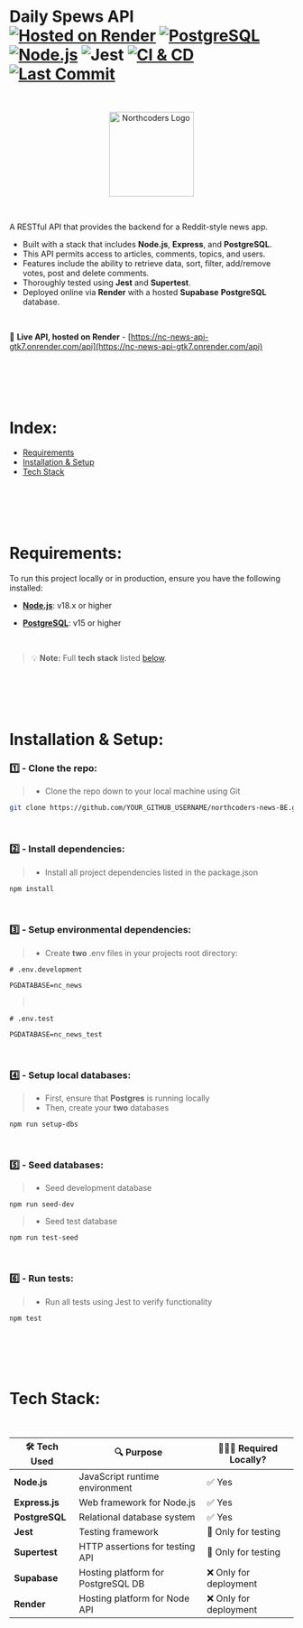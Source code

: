 # Daily Spews API <br> [![Hosted on Render](https://img.shields.io/badge/Hosted-Render-purple)](https://nc-news-api-gtk7.onrender.com/api) <space> [![PostgreSQL](https://img.shields.io/badge/PostgreSQL-v15+-blue)](https://www.postgresql.org/) <space> [![Node.js](https://img.shields.io/badge/Node.js-v18+-green)](https://nodejs.org/) <space> ![Jest](https://img.shields.io/badge/Tested_with-Jest-%23C21325?logo=jest&logoColor=white) <space> [![CI & CD](https://github.com/kevpstephens/NC-news/actions/workflows/ci-cd.yml/badge.svg?cacheBust=1)](https://github.com/kevpstephens/NC-news/actions/workflows/ci-cd.yml) <space> [![Last Commit](https://img.shields.io/github/last-commit/kevpstephens/NC-news)](https://github.com/kevpstephens/NC-news/commits/main)

<!-- [![version](https://img.shields.io/npm/v/express)](https://nodejs.org/) -->
<!-- ![Express](https://img.shields.io/badge/Express.js-404D59?logo=express) -->

<br>
<p align="center">
  <img src="https://www.manchesterdigital.com/storage/6766/Northcoders-Primary-Logo---Red.png" alt="Northcoders Logo" width="150" height=auto/>
</p>
<br>

A RESTful API that provides the backend for a Reddit-style news app. <br>

- Built with a stack that includes **Node.js**, **Express**, and **PostgreSQL**.
- This API permits access to articles, comments, topics, and users.
- Features include the ability to retrieve data, sort, filter, add/remove votes, post and delete comments.
- Thoroughly tested using **Jest** and **Supertest**.
- Deployed online via **Render** with a hosted **Supabase** **PostgreSQL** database.

<br>

🔗 **Live API, hosted on Render** - [https://nc-news-api-gtk7.onrender.com/api](https://nc-news-api-gtk7.onrender.com/api) <br>

## <br><br>

# Index:

- [Requirements](#requirements)
- [Installation & Setup](#installation--setup)
- [Tech Stack](#tech-stack)

## <br><br>

# Requirements:

To run this project locally or in production, ensure you have the following installed:

- [**Node.js**](http://nodejs.org): v18.x or higher

- [**PostgreSQL**](https://www.postgresql.org): v15 or higher

<br>

> 💡 **Note:** Full **tech stack** listed <u>[below](#tech-stack)</u>.

## <br><br>

# Installation & Setup:

### 1️⃣ - Clone the repo:

> - Clone the repo down to your local machine using Git

```bash
git clone https://github.com/YOUR_GITHUB_USERNAME/northcoders-news-BE.git
```

<br>

### 2️⃣ - Install dependencies:

> - Install all project dependencies listed in the package.json

```bash
npm install
```

<br>

### 3️⃣ - Setup environmental dependencies:

> - Create **two** .env files in your projects root directory:

```shell
# .env.development

PGDATABASE=nc_news
```

> <br>

```shell
# .env.test

PGDATABASE=nc_news_test
```

<br>

### 4️⃣ - Setup local databases:

> - First, ensure that **Postgres** is running locally
> - Then, create your **two** databases

```shell
npm run setup-dbs
```

<br>

### 5️⃣ - Seed databases:

> - Seed development database

```shell
npm run seed-dev
```

> - Seed test database

```shell
npm run test-seed
```

<br>

### 6️⃣ - Run tests:

> - Run all tests using Jest to verify functionality

```shell
npm test
```

## <br><br>

# Tech Stack:

<br>

| 🛠️ Tech Used   | 🔍 Purpose                         | 🧑🏻‍💻 Required Locally?   |
| -------------- | ---------------------------------- | ---------------------- |
| **Node.js**    | JavaScript runtime environment     | ✅ Yes                 |
| **Express.js** | Web framework for Node.js          | ✅ Yes                 |
| **PostgreSQL** | Relational database system         | ✅ Yes                 |
| **Jest**       | Testing framework                  | 🔶 Only for testing    |
| **Supertest**  | HTTP assertions for testing API    | 🔶 Only for testing    |
| **Supabase**   | Hosting platform for PostgreSQL DB | ❌ Only for deployment |
| **Render**     | Hosting platform for Node API      | ❌ Only for deployment |

<br>

<br>

<!-- 2️⃣3️⃣4️⃣5️⃣6️⃣7️⃣8️⃣9️⃣ -->
